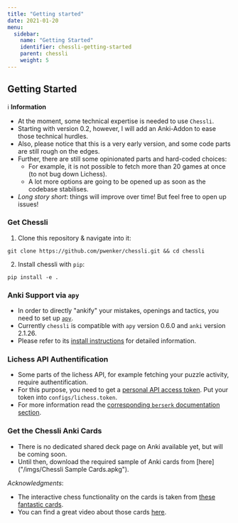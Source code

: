 ```yaml
---
title: "Getting started"
date: 2021-01-20
menu:
  sidebar:
    name: "Getting Started"
    identifier: chessli-getting-started
    parent: chessli
    weight: 5
---
```



## Getting Started
:information_source: **Information**
- At the moment, some technical expertise is needed to use `Chessli`. 
- Starting with version 0.2, however, I will add an Anki-Addon to ease those technical hurdles.
- Also, please notice that this is a very early version, and some code parts are still rough on the edges.
- Further, there are still some opinionated parts and hard-coded choices:
  - For example, it is not possible to fetch more than 20 games at once (to not bug down Lichess).
  - A lot more options are going to be opened up as soon as the codebase stabilises.
- *Long story short*: things will improve over time! But feel free to open up issues!

### Get Chessli

1. Clone this repository & navigate into it:

```console
git clone https://github.com/pwenker/chessli.git && cd chessli
```

2. Install chessli with `pip`:

```console
pip install -e .
```

### Anki Support via `apy`

- In order to directly "ankify" your mistakes, openings and tactics, you need to set up [`apy`](https://github.com/lervag/apy/).  
- Currently `chessli` is compatible with `apy` version 0.6.0 and `anki` version 2.1.26.
- Please refer to its [install instructions](https://github.com/lervag/apy/#install-instructions) for detailed information.

### Lichess API Authentification 

- Some parts of the lichess API, for example fetching your puzzle activity, require authentification. 
- For this purpose, you need to get a [personal API access token](https://lichess.org/account/oauth/token).  Put your token into `configs/lichess.token`. 
- For more information read the [corresponding `berserk` documentation section](https://berserk.readthedocs.io/en/master/usage.html#authenticating).

### Get the Chessli Anki Cards

- There is no dedicated shared deck page on Anki available yet, but will be coming soon.
- Until then, download the required sample of Anki cards from [here]("/imgs/Chessli Sample Cards.apkg").

*Acknowledgments*:

- The interactive chess functionality on the cards is taken from [these fantastic cards](https://ankiweb.net/shared/info/1082754005).
- You can find a great video about those cards [here](https://www.youtube.com/watch?v=uxSP1YkfD0k&feature=youtu.be).

